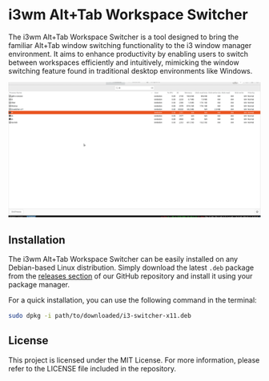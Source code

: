# i3wm Alt+Tab Workspace Switcher

The i3wm Alt+Tab Workspace Switcher is a tool designed to bring the familiar Alt+Tab window switching functionality to the i3 window manager environment. It aims to enhance productivity by enabling users to switch between workspaces efficiently and intuitively, mimicking the window switching feature found in traditional desktop environments like Windows.

<p align="center">
  <img src="demo.gif" />
</p>


## Installation

The i3wm Alt+Tab Workspace Switcher can be easily installed on any Debian-based Linux distribution. Simply download the latest `.deb` package from the [releases section](https://github.com/yourusername/i3-switcher-x11/releases) of our GitHub repository and install it using your package manager.

For a quick installation, you can use the following command in the terminal:

```bash
sudo dpkg -i path/to/downloaded/i3-switcher-x11.deb
```

## License

This project is licensed under the MIT License. For more information, please refer to the LICENSE file included in the repository.